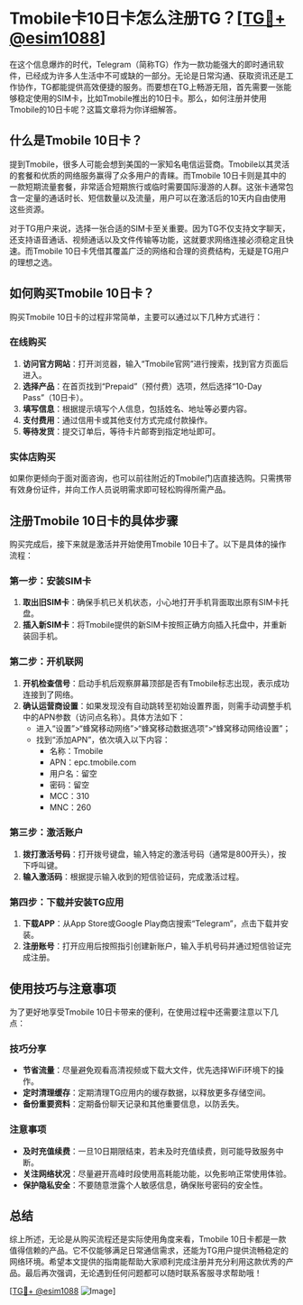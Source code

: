 # Tmobile卡10日卡怎么注册TG？[[TG💪+ @esim1088](https://t.me/s/esim1088)]

在这个信息爆炸的时代，Telegram（简称TG）作为一款功能强大的即时通讯软件，已经成为许多人生活中不可或缺的一部分。无论是日常沟通、获取资讯还是工作协作，TG都能提供高效便捷的服务。而要想在TG上畅游无阻，首先需要一张能够稳定使用的SIM卡，比如Tmobile推出的10日卡。那么，如何注册并使用Tmobile的10日卡呢？这篇文章将为你详细解答。

## 什么是Tmobile 10日卡？

提到Tmobile，很多人可能会想到美国的一家知名电信运营商。Tmobile以其灵活的套餐和优质的网络服务赢得了众多用户的青睐。而Tmobile 10日卡则是其中的一款短期流量套餐，非常适合短期旅行或临时需要国际漫游的人群。这张卡通常包含一定量的通话时长、短信数量以及流量，用户可以在激活后的10天内自由使用这些资源。

对于TG用户来说，选择一张合适的SIM卡至关重要。因为TG不仅支持文字聊天，还支持语音通话、视频通话以及文件传输等功能，这就要求网络连接必须稳定且快速。而Tmobile 10日卡凭借其覆盖广泛的网络和合理的资费结构，无疑是TG用户的理想之选。

## 如何购买Tmobile 10日卡？

购买Tmobile 10日卡的过程非常简单，主要可以通过以下几种方式进行：

### 在线购买

1. **访问官方网站**：打开浏览器，输入“Tmobile官网”进行搜索，找到官方页面后进入。
2. **选择产品**：在首页找到“Prepaid”（预付费）选项，然后选择“10-Day Pass”（10日卡）。
3. **填写信息**：根据提示填写个人信息，包括姓名、地址等必要内容。
4. **支付费用**：通过信用卡或其他支付方式完成付款操作。
5. **等待发货**：提交订单后，等待卡片邮寄到指定地址即可。

### 实体店购买

如果你更倾向于面对面咨询，也可以前往附近的Tmobile门店直接选购。只需携带有效身份证件，并向工作人员说明需求即可轻松购得所需产品。

## 注册Tmobile 10日卡的具体步骤

购买完成后，接下来就是激活并开始使用Tmobile 10日卡了。以下是具体的操作流程：

### 第一步：安装SIM卡

1. **取出旧SIM卡**：确保手机已关机状态，小心地打开手机背面取出原有SIM卡托盘。
2. **插入新SIM卡**：将Tmobile提供的新SIM卡按照正确方向插入托盘中，并重新装回手机。

### 第二步：开机联网

1. **开机检查信号**：启动手机后观察屏幕顶部是否有Tmobile标志出现，表示成功连接到了网络。
2. **确认运营商设置**：如果发现没有自动跳转至初始设置界面，则需手动调整手机中的APN参数（访问点名称）。具体方法如下：
   - 进入“设置”>“蜂窝移动网络”>“蜂窝移动数据选项”>“蜂窝移动网络设置”；
   - 找到“添加APN”，依次填入以下内容：
     - 名称：Tmobile
     - APN：epc.tmobile.com
     - 用户名：留空
     - 密码：留空
     - MCC：310
     - MNC：260

### 第三步：激活账户

1. **拨打激活号码**：打开拨号键盘，输入特定的激活号码（通常是800开头），按下呼叫键。
2. **输入激活码**：根据提示输入收到的短信验证码，完成激活过程。

### 第四步：下载并安装TG应用

1. **下载APP**：从App Store或Google Play商店搜索“Telegram”，点击下载并安装。
2. **注册账号**：打开应用后按照指引创建新账户，输入手机号码并通过短信验证完成注册。

## 使用技巧与注意事项

为了更好地享受Tmobile 10日卡带来的便利，在使用过程中还需要注意以下几点：

### 技巧分享

- **节省流量**：尽量避免观看高清视频或下载大文件，优先选择WiFi环境下的操作。
- **定时清理缓存**：定期清理TG应用内的缓存数据，以释放更多存储空间。
- **备份重要资料**：定期备份聊天记录和其他重要信息，以防丢失。

### 注意事项

- **及时充值续费**：一旦10日期限结束，若未及时充值续费，则可能导致服务中断。
- **关注网络状况**：尽量避开高峰时段使用高耗能功能，以免影响正常使用体验。
- **保护隐私安全**：不要随意泄露个人敏感信息，确保账号密码的安全性。

## 总结

综上所述，无论是从购买流程还是实际使用角度来看，Tmobile 10日卡都是一款值得信赖的产品。它不仅能够满足日常通信需求，还能为TG用户提供流畅稳定的网络环境。希望本文提供的指南能帮助大家顺利完成注册并充分利用这款优秀的产品。最后再次强调，无论遇到任何问题都可以随时联系客服寻求帮助哦！

[[TG💪+ @esim1088](https://t.me/s/esim1088) ![Image](https://i.postimg.cc/4NQfJmqS/Snipaste-2025-05-13-00-14-12.png)]